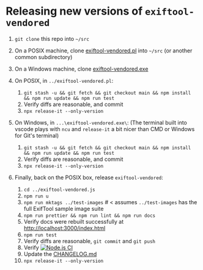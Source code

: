 # Releasing new versions of `exiftool-vendored`

1. `git clone` this repo into `~/src`

2. On a POSIX machine, clone
   [exiftool-vendored.pl](https://github.com/photostructure/exiftool-vendored.pl)
   into `~/src` (or another common subdirectory)

3. On a Windows machine, clone
   [exiftool-vendored.exe](https://github.com/photostructure/exiftool-vendored.exe)

4. On POSIX, in `../exiftool-vendored.pl`:

   1. `git stash -u && git fetch && git checkout main && npm install && npm run update && npm run test`
   1. Verify diffs are reasonable, and commit
   1. `npx release-it --only-version`

5. On Windows, in `...\exiftool-vendored.exe\`:
   (The terminal built into vscode plays with `ncu` and `release-it` a bit nicer than CMD or Windows for Git's terminal)

   1. `git stash -u && git fetch && git checkout main && npm install && npm run update && npm run test`
   1. Verify diffs are reasonable, and commit
   1. `npx release-it --only-version`

6. Finally, back on the POSIX box, release `exiftool-vendored`:

   1. `cd ../exiftool-vendored.js`
   1. `npm run u`
   1. `npm run mktags ../test-images` # < assumes `../test-images` has the full ExifTool sample image suite
   1. `npm run prettier && npm run lint && npm run docs`
   1. Verify docs were rebuilt successfully at <http://localhost:3000/index.html>
   1. `npm run test`
   1. Verify diffs are reasonable, `git commit` and `git push`
   1. Verify [![Node.js CI](https://github.com/photostructure/exiftool-vendored.js/actions/workflows/node.js.yml/badge.svg)](https://github.com/photostructure/exiftool-vendored.js/actions/workflows/node.js.yml)
   1. Update the [CHANGELOG.md](https://github.com/photostructure/exiftool-vendored.js/blob/main/CHANGELOG.md)
   1. `npx release-it --only-version`
